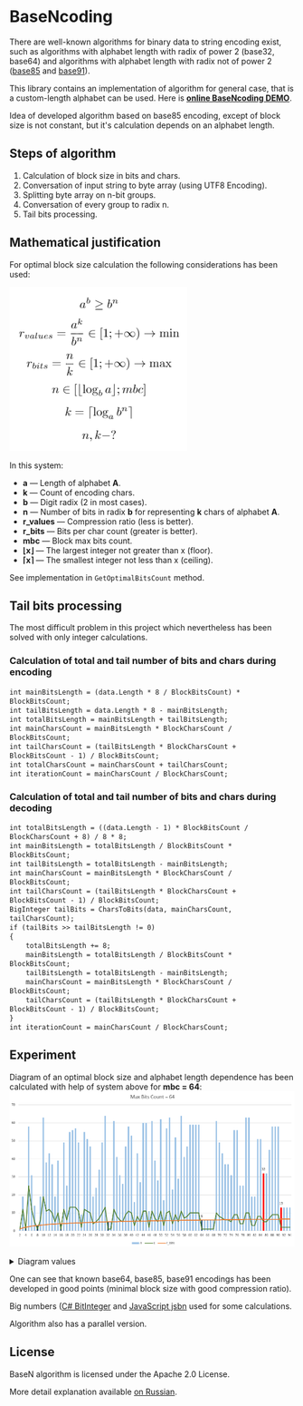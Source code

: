 BaseNcoding
===========

There are well-known algorithms for binary data to string encoding exist, such as algorithms with alphabet length with radix of power 2 (base32, base64) and algorithms with alphabet length with radix not of power 2 ([base85](http://en.wikipedia.org/wiki/Ascii85) and  [base91](http://sourceforge.net/projects/base91/)).

This library contains an implementation of algorithm for general case, that is a custom-length alphabet can be used. Here is [**online BaseNcoding DEMO**](http://kvanttt.github.io/BaseNcoding/).

Idea of developed algorithm based on base85 encoding, except of block size is not constant, but it's calculation depends on an alphabet length.

## Steps of algorithm

1. Calculation of block size in bits and chars.
2. Conversation of input string to byte array (using UTF8 Encoding).
3. Splitting byte array on n-bit groups.
4. Conversation of every group to radix n.
5. Tail bits processing.

## Mathematical justification 

For optimal block size calculation the following considerations has been used:

![System for an optimal block size calculation](Formula.png)

In this system:

* **a** — Length of alphabet **A**.
* **k** — Count of encoding chars.
* **b** — Digit radix (2 in most cases).
* **n** — Number of bits in radix **b** for representing **k** chars of alphabet **A**.
* **r_values** — Compression ratio (less is better).
* **r_bits** — Bits per char count (greater is better).
* **mbc** — Block max bits count.
* **⌊x⌋** — The largest integer not greater than x (floor).
* **⌈x⌉** — The smallest integer not less than x (ceiling).

See implementation in `GetOptimalBitsCount` method.

## Tail bits processing

The most difficult problem in this project which nevertheless has been solved with only integer calculations.

### Calculation of total and tail number of bits and chars during encoding

```CSharp
int mainBitsLength = (data.Length * 8 / BlockBitsCount) * BlockBitsCount;
int tailBitsLength = data.Length * 8 - mainBitsLength;
int totalBitsLength = mainBitsLength + tailBitsLength;
int mainCharsCount = mainBitsLength * BlockCharsCount / BlockBitsCount;
int tailCharsCount = (tailBitsLength * BlockCharsCount + BlockBitsCount - 1) / BlockBitsCount;
int totalCharsCount = mainCharsCount + tailCharsCount;
int iterationCount = mainCharsCount / BlockCharsCount;
```

### Calculation of total and tail number of bits and chars during decoding

```CSharp
int totalBitsLength = ((data.Length - 1) * BlockBitsCount / BlockCharsCount + 8) / 8 * 8;
int mainBitsLength = totalBitsLength / BlockBitsCount * BlockBitsCount;
int tailBitsLength = totalBitsLength - mainBitsLength;
int mainCharsCount = mainBitsLength * BlockCharsCount / BlockBitsCount;
int tailCharsCount = (tailBitsLength * BlockCharsCount + BlockBitsCount - 1) / BlockBitsCount;
BigInteger tailBits = CharsToBits(data, mainCharsCount, tailCharsCount);
if (tailBits >> tailBitsLength != 0)
{
	totalBitsLength += 8;
	mainBitsLength = totalBitsLength / BlockBitsCount * BlockBitsCount;
	tailBitsLength = totalBitsLength - mainBitsLength;
	mainCharsCount = mainBitsLength * BlockCharsCount / BlockBitsCount;
	tailCharsCount = (tailBitsLength * BlockCharsCount + BlockBitsCount - 1) / BlockBitsCount;
}
int iterationCount = mainCharsCount / BlockCharsCount;
```

## Experiment

Diagram of an optimal block size and alphabet length dependence has been calculated with help of system above for **mbc = 64**:
![](Diagram.png)

<details>
    <summary>Diagram values</summary>

| a | n | k | r\_bits | r\_values |
| - | - | - | - | - |
| 2 | 1 | 1 | 1 | 1 |
| 3 | 19 | 12 | 1.5833 | 1.0136 |
| 4 | 2 | 1 | 2 | 1 |
| 5 | 58 | 25 | 2.32 | 1.034 |
| 6 | 31 | 12 | 2.5833 | 1.0136 |
| 7 | 14 | 5 | 2.8 | 1.0258 |
| 8 | 3 | 1 | 3 | 1 |
| 9 | 19 | 6 | 3.1667 | 1.0136 |
| 10 | 63 | 19 | 3.3158 | 1.0842 |
| 11 | 38 | 11 | 3.4545 | 1.038 |
| 12 | 43 | 12 | 3.5833 | 1.0136 |
| 13 | 37 | 10 | 3.7 | 1.0031 |
| 14 | 19 | 5 | 3.8 | 1.0258 |
| 15 | 39 | 10 | 3.9 | 1.0489 |
| 16 | 4 | 1 | 4 | 1 |
| 17 | 49 | 12 | 4.0833 | 1.0349 |
| 18 | 25 | 6 | 4.1667 | 1.0136 |
| 19 | 55 | 13 | 4.2308 | 1.1672 |
| 20 | 56 | 13 | 4.3077 | 1.1369 |
| 21 | 57 | 13 | 4.3846 | 1.0719 |
| 22 | 49 | 11 | 4.4545 | 1.038 |
| 23 | 9 | 2 | 4.5 | 1.0332 |
| 24 | 55 | 12 | 4.5833 | 1.0136 |
| 25 | 51 | 11 | 4.6364 | 1.0588 |
| 26 | 47 | 10 | 4.7 | 1.0031 |
| 27 | 19 | 4 | 4.75 | 1.0136 |
| 28 | 24 | 5 | 4.8 | 1.0258 |
| 29 | 34 | 7 | 4.8571 | 1.0041 |
| 30 | 49 | 10 | 4.9 | 1.0489 |
| 31 | 64 | 13 | 4.9231 | 1.3237 |
| 32 | 5 | 1 | 5 | 1 |
| 33 | 5 | 1 | 5 | 1.0313 |
| 34 | 61 | 12 | 5.0833 | 1.0349 |
| 35 | 41 | 8 | 5.125 | 1.024 |
| 36 | 31 | 6 | 5.1667 | 1.0136 |
| 37 | 26 | 5 | 5.2 | 1.0333 |
| 38 | 47 | 9 | 5.2222 | 1.1739 |
| 39 | 58 | 11 | 5.2727 | 1.1015 |
| 40 | 53 | 10 | 5.3 | 1.1642 |
| 41 | 16 | 3 | 5.3333 | 1.0517 |
| 42 | 43 | 8 | 5.375 | 1.1008 |
| 43 | 27 | 5 | 5.4 | 1.0953 |
| 44 | 60 | 11 | 5.4545 | 1.038 |
| 45 | 60 | 11 | 5.4545 | 1.329 |
| 46 | 11 | 2 | 5.5 | 1.0332 |
| 47 | 61 | 11 | 5.5455 | 1.0721 |
| 48 | 39 | 7 | 5.5714 | 1.0679 |
| 49 | 28 | 5 | 5.6 | 1.0523 |
| 50 | 62 | 11 | 5.6364 | 1.0588 |
| 51 | 17 | 3 | 5.6667 | 1.012 |
| 52 | 57 | 10 | 5.7 | 1.0031 |
| 53 | 63 | 11 | 5.7273 | 1.005 |
| 54 | 23 | 4 | 5.75 | 1.0136 |
| 55 | 52 | 9 | 5.7778 | 1.0226 |
| 56 | 29 | 5 | 5.8 | 1.0258 |
| 57 | 64 | 11 | 5.8182 | 1.1187 |
| 58 | 41 | 7 | 5.8571 | 1.0041 |
| 59 | 47 | 8 | 5.875 | 1.0433 |
| 60 | 59 | 10 | 5.9 | 1.0489 |
| 61 | 59 | 10 | 5.9 | 1.2375 |
| 62 | 59 | 10 | 5.9 | 1.456 |
| 63 | 59 | 10 | 5.9 | 1.7086 |
| 64 | 6 | 1 | 6 | 1 |
| 65 | 6 | 1 | 6 | 1.0156 |
| 66 | 6 | 1 | 6 | 1.0313 |
| 67 | 6 | 1 | 6 | 1.0469 |
| 68 | 6 | 1 | 6 | 1.0625 |
| 69 | 61 | 10 | 6.1 | 1.0609 |
| 70 | 49 | 8 | 6.125 | 1.024 |
| 71 | 43 | 7 | 6.1429 | 1.034 |
| 72 | 37 | 6 | 6.1667 | 1.0136 |
| 73 | 37 | 6 | 6.1667 | 1.1011 |
| 74 | 31 | 5 | 6.2 | 1.0333 |
| 75 | 56 | 9 | 6.2222 | 1.042 |
| 76 | 56 | 9 | 6.2222 | 1.1739 |
| 77 | 25 | 4 | 6.25 | 1.0476 |
| 78 | 25 | 4 | 6.25 | 1.1031 |
| 79 | 63 | 10 | 6.3 | 1.0266 |
| 80 | 63 | 10 | 6.3 | 1.1642 |
| 81 | 19 | 3 | 6.3333 | 1.0136 |
| 82 | 19 | 3 | 6.3333 | 1.0517 |
| 83 | 51 | 8 | 6.375 | 1.0002 |
| 84 | 51 | 8 | 6.375 | 1.1008 |
| 85 | 32 | 5 | 6.4 | 1.0331 |
| 86 | 32 | 5 | 6.4 | 1.0953 |
| 87 | 45 | 7 | 6.4286 | 1.0722 |
| 88 | 58 | 9 | 6.4444 | 1.098 |
| 89 | 58 | 9 | 6.4444 | 1.2155 |
| 90 | 58 | 9 | 6.4444 | 1.3441 |
| 91 | 13 | 2 | 6.5 | 1.0109 |
| 92 | 13 | 2 | 6.5 | 1.0332 |
| 93 | 13 | 2 | 6.5 | 1.0558 |
| 94 | 13 | 2 | 6.5 | 1.0786 |

</details>

One can see that known base64, base85, base91 encodings has been developed in good points (minimal block size with good compression ratio).

Big numbers ([C# BitInteger](https://msdn.microsoft.com/en-us/library/system.numerics.biginteger(v=vs.110).aspx) and [JavaScript jsbn](https://github.com/andyperlitch/jsbn) used for some calculations.

Algorithm also has a parallel version.

## License

BaseN algorithm is licensed under the Apache 2.0 License.

More detail explanation available [on Russian](http://habrahabr.ru/post/219993/).
